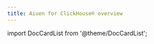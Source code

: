 ```yaml
---
title: Aiven for ClickHouse® overview
---
```


import DocCardList from '@theme/DocCardList';

<DocCardList />
